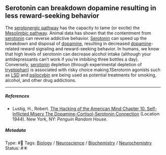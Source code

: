 ## Serotonin can breakdown dopamine resulting in less reward-seeking behavior

The [serotonergic pathway](Serotonergic%20pathway.md) has the capacity to tame (or excite) the [Mesolimbic pathway](Mesolimbic%20pathway.md). Animal data has shown that the contentment from [serotonin](Serotonin.md) can reverse addictive behavior. [Serotonin](Serotonin.md) can speed up the breakdown and disposal of [dopamine](Dopamine.md), resulting in decreased [dopamine](Dopamine.md)-related reward signaling and reward-seeking behavior. In humans, we know that high levels of serotonin can decrease alcohol intake (although your antidepressants can’t work if you’re imbibing three bottles a day). Conversely, [serotonin](Serotonin.md) depletion (through experimental depletion of [tryptophan]()) is associated with risky choice making.1Serotonin agonists such as [LSD]() and [psilocybin]() are being used as potential treatments for smoking, alcohol, and other drug addictions.

---

##### References

* Lustig, H., Robert. [The Hacking of the American Mind Chapter 10. Self-Inflicted Misery The Dopamine-Cortisol-Serotonin Connection](The%20Hacking%20of%20the%20American%20Mind%20Chapter%2010.%20Self-Inflicted%20Misery%20The%20Dopamine-Cortisol-Serotonin%20Connection.md) (Location 1944). New York, NY: *Penguin Random House*.

##### Metadata

Type: #🔴 
Tags: [Biology]() / [Neuroscience](Neuroscience.md) / [Biochemistry](Biochemistry.md) / [Neurochemistry](Neurochemistry.md) 
Status: #☀️ 
